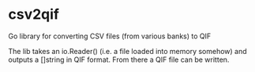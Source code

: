 # csv2qif
Go library for converting CSV files (from various banks) to QIF

The lib takes an io.Reader() (i.e. a file loaded into memory somehow) and outputs a []string in QIF format. From there a QIF file can be written.
